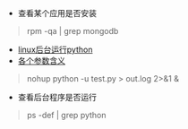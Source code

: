 * 查看某个应用是否安装
> rpm -qa | grep mongodb
* [linux后台运行python](https://blog.csdn.net/qq_16059847/article/details/82837788)
* [各个参数含义](https://blog.csdn.net/wufaliang003/article/details/80275055)
> nohup python -u test.py > out.log 2>&1 &
* 查看后台程序是否运行
> ps -def | grep python

